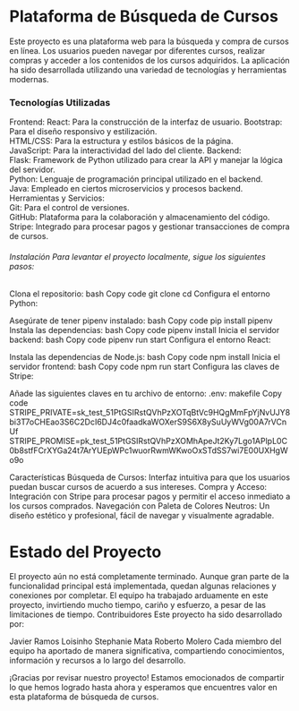 <h1>Plataforma de Búsqueda de Cursos</h1>
Este proyecto es una plataforma web para la búsqueda y compra de cursos en línea. Los usuarios pueden navegar por diferentes cursos, realizar compras y acceder a los contenidos de los cursos adquiridos. La aplicación ha sido desarrollada utilizando una variedad de tecnologías y herramientas modernas.

<h3>Tecnologías Utilizadas</h3>
Frontend:
React: Para la construcción de la interfaz de usuario. Bootstrap: Para el diseño responsivo y estilización. <br>
HTML/CSS: Para la estructura y estilos básicos de la página. <br>
JavaScript: Para la interactividad del lado del cliente. Backend: <br>
Flask: Framework de Python utilizado para crear la API y manejar la lógica del servidor. <br>
Python: Lenguaje de programación principal utilizado en el backend. <br>
Java: Empleado en ciertos microservicios y procesos backend. Herramientas y Servicios: <br>
Git: Para el control de versiones. <br>
GitHub: Plataforma para la colaboración y almacenamiento del código. <br>
Stripe: Integrado para procesar pagos y gestionar transacciones de compra de cursos. <br>


<h6>Instalación Para levantar el proyecto localmente, sigue los siguientes pasos:</h6>

Clona el repositorio:
bash Copy code git clone cd Configura el entorno Python:

Asegúrate de tener pipenv instalado: bash Copy code pip install pipenv Instala las dependencias: bash Copy code pipenv install Inicia el servidor backend: bash Copy code pipenv run start Configura el entorno React:

Instala las dependencias de Node.js: bash Copy code npm install Inicia el servidor frontend: bash Copy code npm run start Configura las claves de Stripe:

Añade las siguientes claves en tu archivo de entorno:
.env: makefile Copy code STRIPE_PRIVATE=sk_test_51PtGSIRstQVhPzXOTqBtVc9HQgMmFpYjNvUJY8bi3T7oCHEao3S6C2DcI6DJ4c0faadkaWOXerS9S6X8ySuUyWVg00A7rVCnUf STRIPE_PROMISE=pk_test_51PtGSIRstQVhPzXOMhApeJt2Ky7Lgo1APlpL0C0b8stfFCrXYGa24t7ArYUEpWPc1wuorRwmWKwoOxSTdSS7wi7E00UXHgWo9o

Características Búsqueda de Cursos: Interfaz intuitiva para que los usuarios puedan buscar cursos de acuerdo a sus intereses. Compra y Acceso: Integración con Stripe para procesar pagos y permitir el acceso inmediato a los cursos comprados. Navegación con Paleta de Colores Neutros: Un diseño estético y profesional, fácil de navegar y visualmente agradable.

<h1> Estado del Proyecto </h1>

El proyecto aún no está completamente terminado. Aunque gran parte de la funcionalidad principal está implementada, quedan algunas relaciones y conexiones por completar. El equipo ha trabajado arduamente en este proyecto, invirtiendo mucho tiempo, cariño y esfuerzo, a pesar de las limitaciones de tiempo.
Contribuidores Este proyecto ha sido desarrollado por:

Javier Ramos Loisinho Stephanie Mata Roberto Molero Cada miembro del equipo ha aportado de manera significativa, compartiendo conocimientos, información y recursos a lo largo del desarrollo.

¡Gracias por revisar nuestro proyecto! Estamos emocionados de compartir lo que hemos logrado hasta ahora y esperamos que encuentres valor en esta plataforma de búsqueda de cursos.
